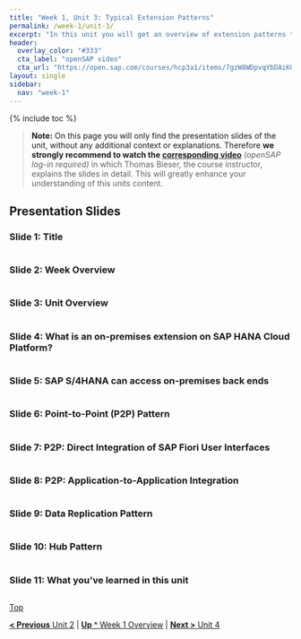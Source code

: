 ```yaml
---
title: "Week 1, Unit 3: Typical Extension Patterns"
permalink: /week-1/unit-3/
excerpt: "In this unit you will get an overview of extension patterns that are typical for extending SAP on-premises applications (like SAP S/4HANA or SAP Business Suite) to the cloud. These patterns will be implemented end-to-end during the course."
header:
  overlay_color: "#333"
  cta_label: "openSAP video"
  cta_url: "https://open.sap.com/courses/hcp3a1/items/7gzW8WDpvqYbDAiKQQkGNU"
layout: single
sidebar:
  nav: "week-1"
---
```

<a name="top"/>
{% include toc %}

> **Note:** On this page you will only find the presentation slides of the unit, without any additional context or explanations. Therefore **we strongly recommend to watch the [corresponding video](https://open.sap.com/courses/hcp3a1/items/7gzW8WDpvqYbDAiKQQkGNU)** _(openSAP log-in required)_ in which Thomas Bieser, the course instructor, explains the slides in detail. This will greatly enhance your understanding of this units content.

## Presentation Slides

### Slide 1: Title
<img src="./images/Slide1.PNG" alt=""/>

### Slide 2: Week Overview
<img src="./images/Slide2.PNG" alt=""/>

### Slide 3: Unit Overview
<img src="./images/Slide3.PNG" alt=""/>

### Slide 4: What is an on-premises extension on SAP HANA Cloud Platform?
<img src="./images/Slide4.PNG" alt=""/>

### Slide 5: SAP S/4HANA can access on-premises back ends
<img src="./images/Slide5.PNG" alt=""/>

### Slide 6: Point-to-Point (P2P) Pattern
<img src="./images/Slide6.PNG" alt=""/>

### Slide 7: P2P: Direct Integration of SAP Fiori User Interfaces
<img src="./images/Slide7.PNG" alt=""/>

### Slide 8: P2P: Application-to-Application Integration
<img src="./images/Slide8.PNG" alt=""/>

### Slide 9: Data Replication Pattern
<img src="./images/Slide9.PNG" alt=""/>

### Slide 10: Hub Pattern
<img src="./images/Slide10.PNG" alt=""/>

### Slide 11: What you've learned in this unit
<img src="./images/Slide11.PNG" alt=""/>

[Top](#top)

[**< Previous** Unit 2](../unit-2/) | [**Up ^** Week 1 Overview](../) | [**Next >** Unit 4](../unit-4/)
